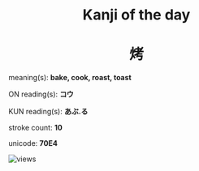 <h1 align="center">Kanji of the day</h1>
<h1 align="center">烤</h1>
<p align="left">meaning(s): <b>bake, cook, roast, toast</b></p>
<p align="left">ON reading(s): <b>コウ</b></p>
<p align="left">KUN reading(s): <b>あぶ.る</b></p>
<p align="left">stroke count: <b>10</b></p>
<p align="left">unicode: <b>70E4</b></p>
<p align="left"><img src="https://komarev.com/ghpvc/?username=tristanwagner-kanjioftheday&label=Views&color=0e75b6&style=flat" alt="views"/></p>
